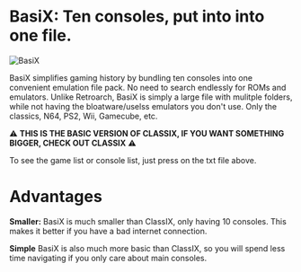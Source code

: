 # BasiX: Ten consoles, put into into one file.
![BasiX](https://github.com/goooofie/BasiX/assets/120129825/b17551e1-9d7d-4f67-b511-d0facb28bd1b)

BasiX simplifies gaming history by bundling ten consoles into one convenient emulation file pack. No need to search endlessly for ROMs and emulators. Unlike Retroarch, BasiX is simply a large file with mulitple folders, while not having the bloatware/uselss emulators you don't use. Only the classics, N64, PS2, Wii, Gamecube, etc.

⚠️ **THIS IS THE BASIC VERSION OF CLASSIX, IF YOU WANT SOMETHING BIGGER, CHECK OUT CLASSIX** ⚠️

To see the game list or console list, just press on the txt file above.

# Advantages

**Smaller:** BasiX is much smaller than ClassIX, only having 10 consoles. This makes it better if you have a bad internet connection.

**Simple** BasiX is also much more basic than ClassIX, so you will spend less time navigating if you only care about main consoles.

